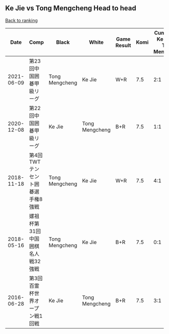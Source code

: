 ## Ke Jie vs Tong Mengcheng Head to head

[Back to ranking](../../index.md)




| **Date** | **Comp** | **Black** | **White** | **Game Result** | **Komi** | **Cumulative Ke Jie Vs Tong Mengcheng** | **Ke Jie Streak** | **Tong Mengcheng Streak** | 
| --- | --- | --- | --- | --- | --- | --- | --- | --- |
| 2021-06-09 | 第23回中国囲碁甲級リーグ | Tong Mengcheng | Ke Jie | W+R | 7.5 | 2:1 | 2 | 0 | 
| 2020-12-08 | 第22回中国囲碁甲級リーグ | Ke Jie | Tong Mengcheng | B+R | 7.5 | 1:1 | 1 | 0 | 
| 2018-11-18 | 第4回TWTテンセント囲碁選手権8強戦 | Tong Mengcheng | Ke Jie | W+R | 7.5 | 4:1 | 4 | 0 | 
| 2018-05-16 | 嫘祖杯第31回中国囲棋名人戦32強戦 | Tong Mengcheng | Ke Jie | B+R | 7.5 | 0:1 | 0 | 1 | 
| 2016-06-28 | 第3回百霊杯世界オープン戦1回戦 | Ke Jie | Tong Mengcheng | B+R | 7.5 | 3:1 | 3 | 0 |




